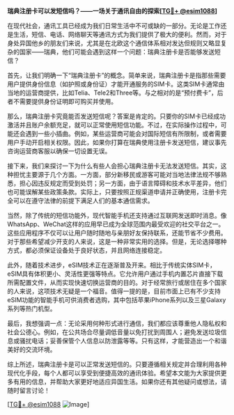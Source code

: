 **瑞典注册卡可以发短信吗？——一场关于通讯自由的探索[[TG💪+ @esim1088](https://t.me/s/esim1088)]**

在现代社会，通讯工具已经成为我们日常生活中不可或缺的一部分。无论是工作还是生活，短信、电话、网络聊天等通讯方式为我们提供了极大的便利。然而，对于身处异国他乡的朋友们来说，尤其是在北欧这个通信体系相对发达但规则又略显复杂的国家——瑞典，他们可能会遇到这样一个问题：瑞典注册卡是否能够发送短信？

首先，让我们明确一下“瑞典注册卡”的概念。简单来说，瑞典注册卡是指那些需要用户提供身份信息（如护照或身份证）才能开通服务的SIM卡。这类SIM卡通常由当地的运营商提供，比如Telia、Tele2和Three等。与之相对的是“预付费卡”，后者不需要提供身份证明即可购买并使用。

那么，瑞典注册卡究竟能否发送短信呢？答案是肯定的。只要你的SIM卡已经成功激活并且账户余额充足，就可以正常使用短信功能。不过，在实际操作过程中，可能还会遇到一些小插曲。例如，某些运营商可能会对国际短信有所限制，或者需要用户手动开启相关权限。因此，如果你打算在瑞典使用注册卡发送短信，建议事先咨询运营商客服以确保一切设置无误。

接下来，我们来探讨一下为什么有些人会担心瑞典注册卡无法发送短信。其实，这种担忧主要源于几个方面。一方面，部分新移民或游客可能对当地法律法规不够熟悉，担心因违反规定而受到处罚；另一方面，由于语言障碍和技术水平差异，他们也可能误解某些政策条款。实际上，只要按照正规渠道申请并正确使用，注册卡完全可以在遵守法律的前提下满足人们的基本通信需求。

当然，除了传统的短信功能外，现代智能手机还支持通过互联网发送即时消息。像WhatsApp、WeChat这样的应用早已成为全球范围内最受欢迎的社交平台之一。这些应用程序不仅可以让用户随时随地与亲朋好友保持联系，还能节省不少费用。对于那些希望减少开支的人来说，这是一种非常实用的选择。但是，无论选择哪种方式，都必须保证设备处于良好状态，并且网络连接稳定。

此外，随着技术进步，eSIM技术正在逐渐普及开来。相比于传统实体SIM卡，eSIM具有体积更小、灵活性更强等特点。它允许用户通过手机内置芯片直接下载所需配置文件，从而实现快速切换运营商的目的。对于经常旅行或居住在多个国家的人来说，这项技术无疑是一个福音。值得一提的是，目前市面上已有不少支持eSIM功能的智能手机可供消费者选购，其中包括苹果iPhone系列以及三星Galaxy系列等热门机型。

最后，我想强调一点：无论采用何种形式进行通信，我们都应该尊重他人隐私权和社会公德心。例如，在公共场合尽量调低音量以免打扰到周围人；避免发送垃圾信息或骚扰电话；妥善保管个人信息以防泄露等等。只有这样，才能营造出一个和谐美好的交流环境。

综上所述，瑞典注册卡是可以正常发送短信的。只要遵循相关规定并合理利用各种现代化手段，每个人都可以享受到便捷高效的通讯体验。希望本文能为大家提供更多有用的信息，并帮助大家更好地适应异国生活。如果你还有其他疑问或想法，请随时留言讨论！

[[TG💪+ @esim1088](https://t.me/s/esim1088) ![Image](https://i.postimg.cc/4NQfJmqS/Snipaste-2025-05-13-00-14-12.png)]